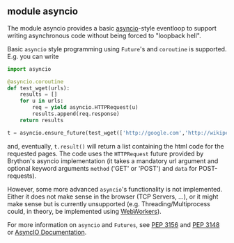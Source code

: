 module **asyncio**
-----------------------

The module asyncio provides a basic [asyncio](https://docs.python.org/3.4/library/asyncio-dev.html)-style
eventloop to support writing asynchronous code without being forced to "loopback hell".

Basic `asyncio` style programming using `Future`'s and `coroutine` is
supported. E.g. you can write

```python
import asyncio

@asyncio.coroutine
def test_wget(urls):
    results = []
    for u in urls:
        req = yield asyncio.HTTPRequest(u)
        results.append(req.response)
    return results

t = asyncio.ensure_future(test_wget(['http://google.com','http://wikipedia.org']))

```

and, eventually, `t.result()` will return a list containing the html code
for the requested pages. The code uses the `HTTPRequest` future provided
by Brython's asyncio implementation (it takes a mandatory url argument and
optional keyword arguments `method` ('GET' or 'POST') and `data` for POST-requests).

However, some more advanced `asyncio`'s functionality is not implemented. Either
it does not make sense in the browser (TCP Servers, ...), or it might make sense
but is currently unsupported (e.g. Threading/Multiprocess could, in theory, be implemented using
[WebWorkers](https://developer.mozilla.org/en-US/docs/Web/API/Web_Workers_API)).

For more information on `asyncio` and `Futures`, see
[PEP 3156](https://www.python.org/dev/peps/pep-3156/) and
[PEP 3148](https://www.python.org/dev/peps/pep-3148/) or
[AsyncIO Documentation](https://docs.python.org/3.4/library/asyncio-dev.html).
